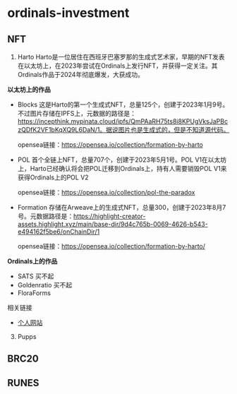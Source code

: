 # ordinals-investment
## NFT
1. Harto
Harto是一位居住在西班牙巴塞罗那的生成式艺术家，早期的NFT发表在以太坊上，在2023年尝试在Ordinals上发行NFT，并获得一定关注。其Ordinals作品于2024年彻底爆发，大获成功。

**以太坊上的作品**

- Blocks
  这是Harto的第一个生成式NFT，总量125个，创建于2023年1月9号。不过图片存储在IPFS上，元数据的路径是：https://incepthink.mypinata.cloud/ipfs/QmPAaRH75ts8i8KPUgVksJaPBczQDfK2VF1bKqXQ9L6DaN/1。据说图片也是生成式的，但是不知道源代码。

  opensea链接：https://opensea.io/collection/formation-by-harto
- POL
  首个全链上NFT，总量707个，创建于2023年5月1号。POL V1在以太坊上，Harto已经确认将会把POL迁移到Ordinals上，持有人需要销毁POL V1来获得Ordinals上的POL V2
  
  opensea链接：https://opensea.io/collection/pol-the-paradox
- Formation
 存储在Arweave上的生成式NFT，总量300，创建于2023年8月7号。元数据路径是：https://highlight-creator-assets.highlight.xyz/main/base-dir/9d4c765b-0069-4626-b543-e494162f5be6/onChainDir/1

  opensea链接：https://opensea.io/collection/formation-by-harto/
  
**Ordinals上的作品**
- SATS 买不起
- Goldenratio 买不起 
- FloraForms
 
相关链接
- [个人网站](https://side.xyz/harto)
3. Pupps
## BRC20
## RUNES
